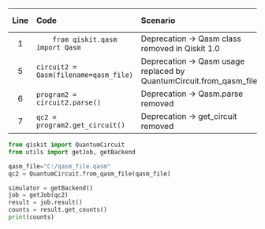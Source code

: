 | Line | Code | Scenario | Scenario Id | Reference | Artifact | Refactoring |  
| :--: | :--- | :------- | :---------: | :-------: | :------- | :---------- |  
| 1 | `    from qiskit.qasm import Qasm` | Deprecation -> Qasm class removed in Qiskit 1.0 | * | internal | qiskit.qasm.Qasm | `from qiskit import QuantumCircuit` |  
| 5 | `circuit2 = Qasm(filename=qasm_file)` | Deprecation -> Qasm usage replaced by QuantumCircuit.from_qasm_file | * | internal | Qasm usage | `qc2 = QuantumCircuit.from_qasm_file(qasm_file)` |  
| 6 | `program2 = circuit2.parse()` | Deprecation -> Qasm.parse removed | * | internal | Qasm.parse | # removed |  
| 7 | `qc2 = program2.get_circuit()` | Deprecation -> get_circuit removed | * | internal | Qasm.get_circuit | # removed |  

```python
from qiskit import QuantumCircuit
from utils import getJob, getBackend

qasm_file="C:/qasm_file.qasm"
qc2 = QuantumCircuit.from_qasm_file(qasm_file)

simulator = getBackend()
job = getJob(qc2)
result = job.result()
counts = result.get_counts()
print(counts)
```
